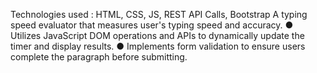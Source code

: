 Technologies used : HTML, CSS, JS, REST API Calls, Bootstrap
A typing speed evaluator that measures user's typing speed and accuracy.
● Utilizes JavaScript DOM operations and APIs to dynamically update the
timer and display results.
● Implements form validation to ensure users complete the paragraph
before submitting.
